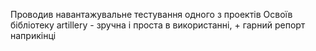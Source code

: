 Проводив навантажувальне тестування одного з проектів
Освоїв бібліотеку artillery - зручна і проста в використанні, + гарний репорт наприкінці
